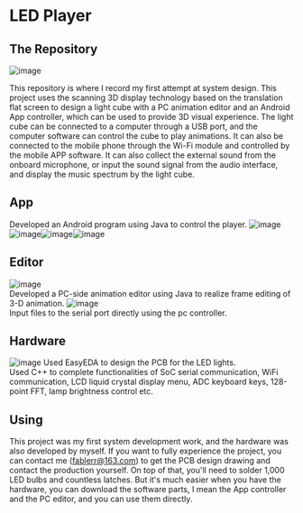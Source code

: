 # LED Player

## The Repository
![image](picture/hardware_operation.png)  

This repository is where I record my first attempt at system design. This project uses the scanning 3D display technology based on the translation flat screen to design a light cube with a PC animation editor and an Android App controller, which can be used to provide 3D visual experience. The light cube can be connected to a computer through a USB port, and the computer software can control the cube to play animations. It can also be connected to the mobile phone through the Wi-Fi module and controlled by the mobile APP software.  It can also collect the external sound from the onboard microphone, or input the sound signal from the audio interface, and display the music spectrum by the light cube.

## App
Developed an Android program using Java to control the player.
![image](picture/connection.png)![image](picture/selection_music.png)![image](picture/selection_animate.png)![image](picture/modification.png)

## Editor
![image](picture/editor.png)  
Developed a PC-side animation editor using Java  to realize frame editing of 3-D animation.
![image](picture/controller.png)  
Input files to the serial port directly using the pc controller.  

## Hardware
![image](picture/PCB.png)
Used EasyEDA to design the PCB for the LED lights.  
Used C++ to complete functionalities of SoC serial communication, WiFi communication, LCD liquid crystal display menu, ADC keyboard keys, 128-point FFT, lamp brightness control etc. 


## Using
This project was my first system development work, and the hardware was also developed by myself. If you want to fully experience the project, you can contact me (fablerr@163.com) to get the PCB design drawing and contact the production yourself. On top of that, you'll need to solder 1,000 LED bulbs and countless latches. But it's much easier when you have the hardware, you can download the software parts, I mean the App controller and the PC editor, and you can use them directly.

